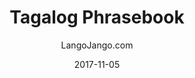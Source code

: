---
setID: 25
path: /product/tagalog-phrasebook-and-dictionary
date: 2017-11-05
language: Tagalog
title: Tagalog Phrasebook
productImage: 'langojango-tagalog-language-phrasebook.png'
bookCoverImage: 'illustration2.png'
altText: 'tagalog-language-phrasebook'
description: [
  {
    text: "The Tagalog phrasebook and dictionary by Langojango provides 3,000 Tagalog words and phrases at your fingertips. Learn (or look up) all of the essential Tagalog words and phrases you need as a tourist, business traveler, or student. Quickly find the words you need to get around, express your opinions, and communicate efffectively in Tagalog."
  },
  {
    text: "Listen to audio recordings of every single word and phrase everwhere you have internet access. No need to download a special application. Simply connect with JangoBot, the Langojango chatbot, over the messaging app you already use (like Facebook Messenger, WhatsApp, Telegram, and more)"
  },
  {
    text: "Simply ask JangoBot, by text or voice, to pull up the phrase you want to hear. Within a few seconds, you'll be messaged back with a recording of a native Tagalog speaker repeating the word or phrase 3 times. You can replay the recording as many times as you need. By reading and listening and speaking, you'll retain more of what you learn and become a more confident Tagalog speaker quickly. "
  },
  {
    text: "JangoBot's 3,000 word two-way dictionary skill is free to use with your purchase of a book or ebook and doesn't require an ongoing subscription."
  }
]  

# SEO
seoTitle: 'Tagalog Phrasebook and Dictionary - Langojango'
seoDescription: 'The Tagalog phrasebook and dictionary by Langojango provides 3,000 Tagalog words and phrases at your fingertips. Learn all of the essential Tagalog vocabulary you need as a tourist, business traveler, or student - and hear every word pronounced online by native Tagalog speakers.'
canonical: 'https://www.langojango.com/product/tagalog-phrasebook-and-dictionary'
ogUrl: 'https://www.langojango.com/product/tagalog-phrasebook-and-dictionary'
ogTitle: 'Tagalog Phrasebook and Dictionary - Langojango'
ogDescription: 'The Tagalog phrasebook and dictionary by Langojango provides 3,000 Tagalog words and phrases at your fingertips. Learn all of the essential Tagalog vocabulary you need as a tourist, business traveler, or student - and hear every word pronounced online by native Tagalog speakers.'
ogImageUrl: 'langojango-tagalog-language-phrasebook.png'
ogImageWidth: '1205'
ogImageHeight: '1797'
ogImageAlt: 'Tagalog Phrasebook and Dictionary'
siteName: 'LangoJango.com'
twitterHandle: '@langojango'
twitterSite: '@langojango'
twitterCardType: 'summary_large_image'

availability: Coming Soon
ISBN13: 0000000000000
ISBN10: 0000000000
author: LangoJango.com
pageCount: 500
dimensions: 4 x 6 (152mm x 102mm)
---